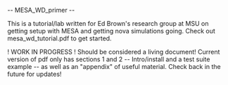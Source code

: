 -- MESA_WD_primer --

This is a tutorial/lab written for Ed Brown's research group at MSU on getting setup with MESA and getting nova simulations going. Check out mesa_wd_tutorial.pdf to get started.


! WORK IN PROGRESS !
Should be considered a living document! Current version of pdf only has sections 1 and 2 -- Intro/install and a test suite example -- as well as an "appendix" of useful material. Check back in the future for updates!